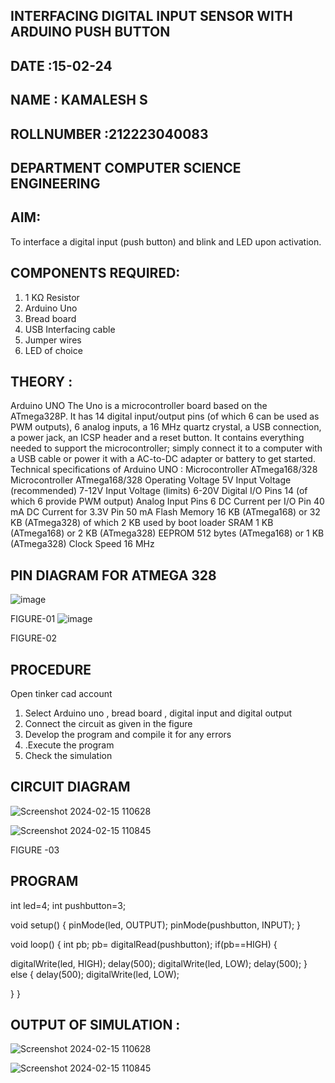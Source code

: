 ## INTERFACING DIGITAL INPUT SENSOR WITH ARDUINO PUSH BUTTON
## DATE :15-02-24
## NAME : KAMALESH S																	             
## ROLLNUMBER :212223040083
## DEPARTMENT COMPUTER SCIENCE ENGINEERING


## AIM:
To interface a digital input (push button) and blink and LED upon activation.
## COMPONENTS REQUIRED:
1.	1 KΩ Resistor 
2.	Arduino Uno 
3.	Bread board 
4.	USB Interfacing cable 
5.	Jumper wires 
6.	LED of choice 
## THEORY :
Arduino UNO
 	  The Uno is a microcontroller board based on the ATmega328P. It has 14 digital input/output pins (of which 6 can be used as PWM outputs), 6 analog inputs, a 16 MHz quartz crystal, a USB connection, a power jack, an ICSP header and a reset button. It contains everything needed to support the microcontroller; simply connect it to a computer with a USB cable or power it with a AC-to-DC adapter or battery to get started.
	Technical specifications of Arduino UNO :
Microcontroller	ATmega168/328
Microcontroller	ATmega168/328
Operating Voltage	5V
Input Voltage (recommended)	7-12V
Input Voltage (limits)	6-20V
Digital I/O Pins	14 (of which 6 provide PWM output)
Analog Input Pins	6
DC Current per I/O Pin	40 mA
DC Current for 3.3V Pin	50 mA
Flash Memory	16 KB (ATmega168) or 32 KB (ATmega328) of which 2 KB used by boot loader
SRAM	1 KB (ATmega168) or 2 KB (ATmega328)
EEPROM	512 bytes (ATmega168) or 1 KB (ATmega328)
Clock Speed	16 MHz
## PIN DIAGRAM FOR ATMEGA 328
 
![image](https://user-images.githubusercontent.com/36288975/163530394-115baee4-7ed1-49fe-9cce-d7b625e11e85.png)

FIGURE-01
![image](https://user-images.githubusercontent.com/36288975/163530431-4d390e98-0942-42d8-95b8-f57d348e6ad8.png)

FIGURE-02
## PROCEDURE 
 Open tinker cad account 
1.	Select Arduino uno , bread board , digital input and digital output 
2.	Connect the circuit as given in the figure 
3.	Develop the program and compile it for any errors 
4.	 .Execute the program 
5.	Check the simulation 



## CIRCUIT DIAGRAM 


![Screenshot 2024-02-15 110628](https://github.com/sakamalesh/-INTERFACING-DIGITAL-INPUT-SENSOR-WITH-ARDUINO-PUSH-BUTTON-/assets/149148235/2a8a423a-86fc-432a-bb4e-dc500d4969e1)

![Screenshot 2024-02-15 110845](https://github.com/sakamalesh/-INTERFACING-DIGITAL-INPUT-SENSOR-WITH-ARDUINO-PUSH-BUTTON-/assets/149148235/6c754801-0fda-4a0f-a497-ed248cf66873)


FIGURE -03




## PROGRAM 
 
 int led=4;
int pushbutton=3;

void setup()
{
  pinMode(led, OUTPUT);
  pinMode(pushbutton, INPUT);
}

void loop()
{
  int pb;
  pb= digitalRead(pushbutton);
  if(pb==HIGH)
{


  digitalWrite(led, HIGH);
  delay(500); 
  digitalWrite(led, LOW);
  delay(500); 
}
else
{
  delay(500); 
  digitalWrite(led, LOW);
  
}
}









 
 
 



## OUTPUT OF SIMULATION :

![Screenshot 2024-02-15 110628](https://github.com/sakamalesh/-INTERFACING-DIGITAL-INPUT-SENSOR-WITH-ARDUINO-PUSH-BUTTON-/assets/149148235/2a8a423a-86fc-432a-bb4e-dc500d4969e1)

![Screenshot 2024-02-15 110845](https://github.com/sakamalesh/-INTERFACING-DIGITAL-INPUT-SENSOR-WITH-ARDUINO-PUSH-BUTTON-/assets/149148235/6c754801-0fda-4a0f-a497-ed248cf66873)


